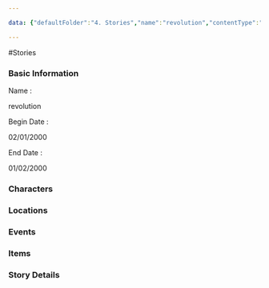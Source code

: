 ```yaml
---

data: {"defaultFolder":"4. Stories","name":"revolution","contentType":"stories","template":{"BasicInformation":{"Name":{"value":"<p>revolution</p>","type":"text"},"BeginDate":{"value":"<p>02/01/2000</p>","type":"text"},"EndDate":{"value":"<p>01/02/2000</p>","type":"text"},"Synopsis":{"value":null,"type":"textarea"}},"Characters":{"Characters":{"value":null,"type":"array:text"}},"Locations":{"Locations":{"value":null,"type":"array:text"}},"Events":{"Event":{"value":null,"type":"array:text"}},"Items":{"Items":{"value":null,"type":"array:text"}},"StoryDetails":{"StoryDetails":{"value":null,"type":"array:textarea"}},"AdditionalNotes":{"value":null,"type":"textarea"}}}

---
```


#Stories

<div class="section level-3"><h3 class="section-header">Basic Information</h3><div class="section-content"><div class="content-container"><div class="field-container field-type-text"><div class="field-label">Name : </div><div class="field-value text-value"><p>revolution</p></div></div><div class="field-container field-type-text"><div class="field-label">Begin Date : </div><div class="field-value text-value"><p>02/01/2000</p></div></div><div class="field-container field-type-text"><div class="field-label">End Date : </div><div class="field-value text-value"><p>01/02/2000</p></div></div></div></div></div><div class="section-separator"></div><div class="section level-3"><h3 class="section-header">Characters</h3><div class="section-content"><div class="content-container"></div></div></div><div class="section-separator"></div><div class="section level-3"><h3 class="section-header">Locations</h3><div class="section-content"><div class="content-container"></div></div></div><div class="section-separator"></div><div class="section level-3"><h3 class="section-header">Events</h3><div class="section-content"><div class="content-container"></div></div></div><div class="section-separator"></div><div class="section level-3"><h3 class="section-header">Items</h3><div class="section-content"><div class="content-container"></div></div></div><div class="section-separator"></div><div class="section level-3"><h3 class="section-header">Story Details</h3><div class="section-content"><div class="content-container"></div></div></div><div class="section-separator"></div>